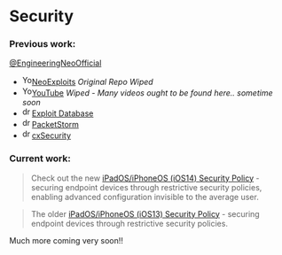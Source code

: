 # Security


<h3>Previous work:</h3>

[@EngineeringNeoOfficial](https://github.com/engineeringneoofficial)

* <img src="https://github.com/fluidicon.png" alt="YouTube Icon" width="17px"/>[NeoExploits](https://github.com/blackunixteam/NeoExploits) *Original Repo Wiped*
* <img src="https://www.youtube.com/s/desktop/35e75ccf/img/favicon.ico" alt="YouTube Icon" width="17px"/>­[YouTube](https://www.youtube.com/socialengineeringneo) *Wiped - Many videos ought to be found here.. sometime soon*
* <img src="https://www.exploit-db.com/favicon.ico" alt="drawing" width="17px"/>[Exploit Database](https://www.exploit-db.com/?author=9957)
* <img src="https://packetstormsecurity.com/img/pss.ico" alt="drawing" width="17px"/>[PacketStorm](https://packetstormsecurity.com/files/author/14249)
* <img src="https://cert.cx/cxstatic/favicon.ico" alt="drawing" width="17px"/>[cxSecurity](https://cxsecurity.com/author/Social+Engineering+Neo/1)


<h3>Current work:</h3>

> Check out the new [iPadOS/iPhoneOS (iOS14) Security Policy](https://github.com/danielcunn123/Security/tree/master/STIG/Policies/Apple/IOS/14) -  securing endpoint devices through restrictive security policies, enabling advanced configuration invisible to the average user.

> The older [iPadOS/iPhoneOS (iOS13) Security Policy](https://github.com/danielcunn123/Security/tree/master/STIG/Policies/Apple/IOS/13) - securing endpoint devices through restrictive security policies.


Much more coming very soon!!


